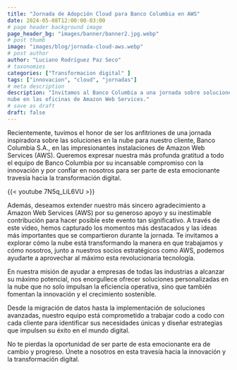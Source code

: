 ```yaml
---
title: "Jornada de Adopción Cloud para Banco Columbia en AWS"
date: 2024-05-08T12:00:00-03:00
# page header background image
page_header_bg: "images/banner/banner2.jpg.webp"
# post thumb
image: "images/blog/jornada-cloud-aws.webp"
# post author
author: "Luciano Rodríguez Paz Seco"
# taxonomies
categories: ["Transformacion digital" ]
tags: ["innovacion", "cloud", "jornadas"]
# meta description
description: "Invitamos al Banco Columbia a una jornada sobre soluciones en la
nube en las oficinas de Amazon Web Services."
# save as draft
draft: false
---
```


Recientemente, tuvimos el honor de ser los anfitriones de una jornada
inspiradora sobre las soluciones en la nube para nuestro cliente, Banco Columbia
S.A., en las impresionantes instalaciones de Amazon Web Services (AWS). Queremos
expresar nuestra más profunda gratitud a todo el equipo de Banco Columbia por su
incansable compromiso con la innovación y por confiar en nosotros para ser parte
de esta emocionante travesía hacia la transformación digital.

{{< youtube 7N5q_LiL6VU >}}

Además, deseamos extender nuestro más sincero agradecimiento a Amazon Web
Services (AWS) por su generoso apoyo y su inestimable contribución para hacer
posible este evento tan significativo.  A través de este video, hemos capturado
los momentos más destacados y las ideas más importantes que se compartieron
durante la jornada.  Te invitamos a explorar cómo la nube está transformando la
manera en que trabajamos y cómo nosotros, junto a nuestros socios estratégicos
como AWS, podemos ayudarte a aprovechar al máximo esta revolucionaria
tecnología.

En nuestra misión de ayudar a empresas de todas las industrias a alcanzar su
máximo potencial, nos enorgullece ofrecer soluciones personalizadas en la nube
que no solo impulsan la eficiencia operativa, sino que también fomentan la
innovación y el crecimiento sostenible.

Desde la migración de datos hasta la implementación de soluciones avanzadas,
nuestro equipo está comprometido a trabajar codo a codo con cada cliente para
identificar sus necesidades únicas y diseñar estrategias que impulsen su éxito
en el mundo digital.

No te pierdas la oportunidad de ser parte de esta emocionante era de cambio y
progreso. Únete a nosotros en esta travesía hacia la innovación y la
transformación digital.
